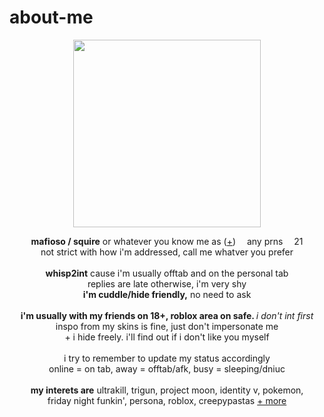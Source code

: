 # about-me
<p align="center">
  <img src="https://pbs.twimg.com/media/GiRUGIhXUAAwHY8?format=png&name=small" width="300px">
  </p>
<p align="center">
  <b>mafioso / squire</b> or whatever you know me as (<a href="https://pronouns.cc/@dyingmall">+</a>) <img src="https://64.media.tumblr.com/04166904be74fac9048ab8ea6df371fe/c6e913aea8c8a172-a7/s75x75_c1/c7266eb1061de8691cea96d2a7ab7a44080d68b6.gifv" width="10px"> any prns <img src="https://64.media.tumblr.com/04166904be74fac9048ab8ea6df371fe/c6e913aea8c8a172-a7/s75x75_c1/c7266eb1061de8691cea96d2a7ab7a44080d68b6.gifv" width="10px"> 21
  <br>not strict with how i'm addressed, call me whatver you prefer
  <br><br>
<b>whisp2int</b> cause i'm usually offtab and on the personal tab
<br>replies are late otherwise, i'm very shy
<br><b>i'm cuddle/hide friendly,</b> no need to ask
<br><br><b>i'm usually with my friends on 18+, roblox area on safe. </b> <i>i don't int first</i>
  <br> inspo from my skins is fine, just don't impersonate me
<br>+ i hide freely. i'll find out if i don't like you myself
<br><br> i try to remember to update my status accordingly
<br> online = on tab, away = offtab/afk, busy = sleeping/dniuc
<br><br>
<b>my interets are</b>
ultrakill, trigun, project moon, identity v, pokemon,
<br>friday night funkin', persona, roblox, creepypastas <a href="https://rentry.co/memriesofyou">+ more</a>

